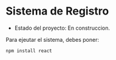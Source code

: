 <h1> Sistema de Registro </h1>

- Estado del proyecto: En construccion.

Para ejeutar el sistema, debes poner: 

```npm install react```
